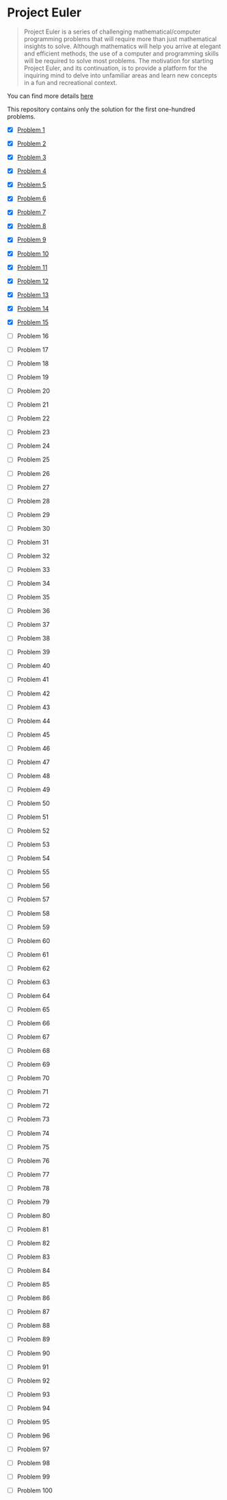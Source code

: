 # Project Euler

>Project Euler is a series of challenging mathematical/computer programming problems that will require more than just mathematical insights to solve. Although mathematics will help you arrive at elegant and efficient methods, the use of a computer and programming skills will be required to solve most problems.  The motivation for starting Project Euler, and its continuation, is to provide a platform for the inquiring mind to delve into unfamiliar areas and learn new concepts in a fun and recreational context.

You can find more details [here](https://projecteuler.net)

This repository contains only the solution for the first one-hundred problems.

- [x] [Problem 1](problems/prb_1.py)
- [x] [Problem 2](problems/prb_2.py)
- [x] [Problem 3](problems/prb_3.py)
- [x] [Problem 4](problems/prb_4.py)
- [x] [Problem 5](problems/prb_5.py)
- [x] [Problem 6](problems/prb_6.py)
- [x] [Problem 7](problems/prb_7.py)
- [x] [Problem 8](problems/prb_8.py)
- [x] [Problem 9](problems/prb_9.py)
- [x] [Problem 10](problems/prb_10.py)
- [x] [Problem 11](problems/prb_11.py)
- [x] [Problem 12](problems/prb_12.py)
- [x] [Problem 13](problems/prb_13.py)
- [x] [Problem 14](problems/prb_14.py)
- [x] [Problem 15](problems/prb_15.py)
- [ ] Problem 16
- [ ] Problem 17
- [ ] Problem 18
- [ ] Problem 19
- [ ] Problem 20
- [ ] Problem 21
- [ ] Problem 22
- [ ] Problem 23
- [ ] Problem 24
- [ ] Problem 25
- [ ] Problem 26
- [ ] Problem 27
- [ ] Problem 28
- [ ] Problem 29
- [ ] Problem 30
- [ ] Problem 31
- [ ] Problem 32
- [ ] Problem 33
- [ ] Problem 34
- [ ] Problem 35
- [ ] Problem 36
- [ ] Problem 37
- [ ] Problem 38
- [ ] Problem 39
- [ ] Problem 40
- [ ] Problem 41
- [ ] Problem 42
- [ ] Problem 43
- [ ] Problem 44
- [ ] Problem 45
- [ ] Problem 46
- [ ] Problem 47
- [ ] Problem 48
- [ ] Problem 49
- [ ] Problem 50
- [ ] Problem 51
- [ ] Problem 52
- [ ] Problem 53
- [ ] Problem 54
- [ ] Problem 55
- [ ] Problem 56
- [ ] Problem 57
- [ ] Problem 58
- [ ] Problem 59
- [ ] Problem 60
- [ ] Problem 61
- [ ] Problem 62
- [ ] Problem 63
- [ ] Problem 64
- [ ] Problem 65
- [ ] Problem 66
- [ ] Problem 67
- [ ] Problem 68
- [ ] Problem 69
- [ ] Problem 70
- [ ] Problem 71
- [ ] Problem 72
- [ ] Problem 73
- [ ] Problem 74
- [ ] Problem 75
- [ ] Problem 76
- [ ] Problem 77
- [ ] Problem 78
- [ ] Problem 79
- [ ] Problem 80
- [ ] Problem 81
- [ ] Problem 82
- [ ] Problem 83
- [ ] Problem 84
- [ ] Problem 85
- [ ] Problem 86
- [ ] Problem 87
- [ ] Problem 88
- [ ] Problem 89
- [ ] Problem 90
- [ ] Problem 91
- [ ] Problem 92
- [ ] Problem 93
- [ ] Problem 94
- [ ] Problem 95
- [ ] Problem 96
- [ ] Problem 97
- [ ] Problem 98
- [ ] Problem 99
- [ ] Problem 100

